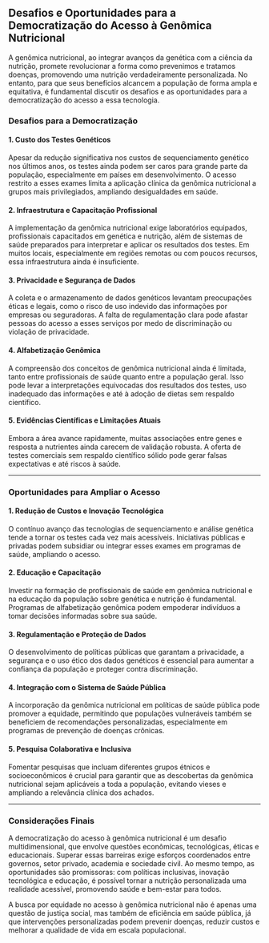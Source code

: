 
## Desafios e Oportunidades para a Democratização do Acesso à Genômica Nutricional

A genômica nutricional, ao integrar avanços da genética com a ciência da nutrição, promete revolucionar a forma como prevenimos e tratamos doenças, promovendo uma nutrição verdadeiramente personalizada. No entanto, para que seus benefícios alcancem a população de forma ampla e equitativa, é fundamental discutir os desafios e as oportunidades para a democratização do acesso a essa tecnologia.

### Desafios para a Democratização

#### 1. **Custo dos Testes Genéticos**
Apesar da redução significativa nos custos de sequenciamento genético nos últimos anos, os testes ainda podem ser caros para grande parte da população, especialmente em países em desenvolvimento. O acesso restrito a esses exames limita a aplicação clínica da genômica nutricional a grupos mais privilegiados, ampliando desigualdades em saúde.

#### 2. **Infraestrutura e Capacitação Profissional**
A implementação da genômica nutricional exige laboratórios equipados, profissionais capacitados em genética e nutrição, além de sistemas de saúde preparados para interpretar e aplicar os resultados dos testes. Em muitos locais, especialmente em regiões remotas ou com poucos recursos, essa infraestrutura ainda é insuficiente.

#### 3. **Privacidade e Segurança de Dados**
A coleta e o armazenamento de dados genéticos levantam preocupações éticas e legais, como o risco de uso indevido das informações por empresas ou seguradoras. A falta de regulamentação clara pode afastar pessoas do acesso a esses serviços por medo de discriminação ou violação de privacidade.

#### 4. **Alfabetização Genômica**
A compreensão dos conceitos de genômica nutricional ainda é limitada, tanto entre profissionais de saúde quanto entre a população geral. Isso pode levar a interpretações equivocadas dos resultados dos testes, uso inadequado das informações e até à adoção de dietas sem respaldo científico.

#### 5. **Evidências Científicas e Limitações Atuais**
Embora a área avance rapidamente, muitas associações entre genes e resposta a nutrientes ainda carecem de validação robusta. A oferta de testes comerciais sem respaldo científico sólido pode gerar falsas expectativas e até riscos à saúde.

---

### Oportunidades para Ampliar o Acesso

#### 1. **Redução de Custos e Inovação Tecnológica**
O contínuo avanço das tecnologias de sequenciamento e análise genética tende a tornar os testes cada vez mais acessíveis. Iniciativas públicas e privadas podem subsidiar ou integrar esses exames em programas de saúde, ampliando o acesso.

#### 2. **Educação e Capacitação**
Investir na formação de profissionais de saúde em genômica nutricional e na educação da população sobre genética e nutrição é fundamental. Programas de alfabetização genômica podem empoderar indivíduos a tomar decisões informadas sobre sua saúde.

#### 3. **Regulamentação e Proteção de Dados**
O desenvolvimento de políticas públicas que garantam a privacidade, a segurança e o uso ético dos dados genéticos é essencial para aumentar a confiança da população e proteger contra discriminação.

#### 4. **Integração com o Sistema de Saúde Pública**
A incorporação da genômica nutricional em políticas de saúde pública pode promover a equidade, permitindo que populações vulneráveis também se beneficiem de recomendações personalizadas, especialmente em programas de prevenção de doenças crônicas.

#### 5. **Pesquisa Colaborativa e Inclusiva**
Fomentar pesquisas que incluam diferentes grupos étnicos e socioeconômicos é crucial para garantir que as descobertas da genômica nutricional sejam aplicáveis a toda a população, evitando vieses e ampliando a relevância clínica dos achados.

---

### Considerações Finais

A democratização do acesso à genômica nutricional é um desafio multidimensional, que envolve questões econômicas, tecnológicas, éticas e educacionais. Superar essas barreiras exige esforços coordenados entre governos, setor privado, academia e sociedade civil. Ao mesmo tempo, as oportunidades são promissoras: com políticas inclusivas, inovação tecnológica e educação, é possível tornar a nutrição personalizada uma realidade acessível, promovendo saúde e bem-estar para todos.

A busca por equidade no acesso à genômica nutricional não é apenas uma questão de justiça social, mas também de eficiência em saúde pública, já que intervenções personalizadas podem prevenir doenças, reduzir custos e melhorar a qualidade de vida em escala populacional.
```
